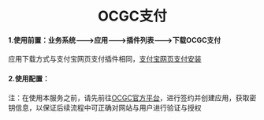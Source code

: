 <h1 align="center">OCGC支付</h1>

#### 1.使用前置：业务系统--->应用--->插件列表--->下载OCGC支付

应用下载方式与支付宝网页支付插件相同，[支付宝网页支付安装](Alipayweb.md)

#### 2.使用配置：

注：在使用本服务之前，请先前往[OCGC官方平台](http://ocghk.com/)，进行签约并创建应用，获取密钥信息，以保证后续流程中可正确对网站与用户进行验证与授权



